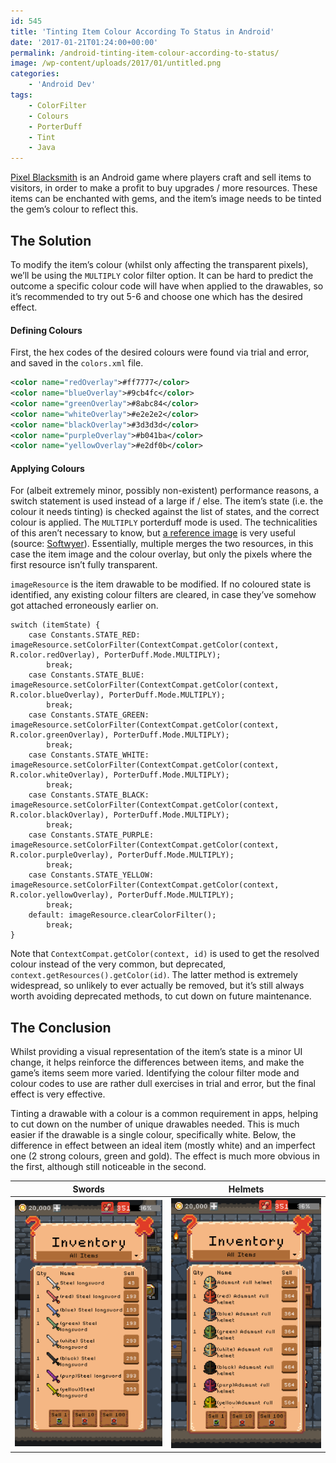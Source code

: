 ```yaml
---
id: 545
title: 'Tinting Item Colour According To Status in Android'
date: '2017-01-21T01:24:00+00:00'
permalink: /android-tinting-item-colour-according-to-status/
image: /wp-content/uploads/2017/01/untitled.png
categories:
    - 'Android Dev'
tags:
    - ColorFilter
    - Colours
    - PorterDuff
    - Tint
    - Java
---
```


[Pixel Blacksmith](https://play.google.com/store/apps/details?id=uk.co.jakelee.blacksmith) is an Android game where players craft and sell items to visitors, in order to make a profit to buy upgrades / more resources. These items can be enchanted with gems, and the item’s image needs to be tinted the gem’s colour to reflect this.

## The Solution

To modify the item’s colour (whilst only affecting the transparent pixels), we’ll be using the `MULTIPLY` color filter option. It can be hard to predict the outcome a specific colour code will have when applied to the drawables, so it’s recommended to try out 5-6 and choose one which has the desired effect.

#### Defining Colours

First, the hex codes of the desired colours were found via trial and error, and saved in the `colors.xml` file.

```xml
<color name="redOverlay">#ff7777</color>
<color name="blueOverlay">#9cb4fc</color>
<color name="greenOverlay">#8abc84</color>
<color name="whiteOverlay">#e2e2e2</color>
<color name="blackOverlay">#3d3d3d</color>
<color name="purpleOverlay">#b041ba</color>
<color name="yellowOverlay">#e2df0b</color>
```

#### Applying Colours

For (albeit extremely minor, possibly non-existent) performance reasons, a switch statement is used instead of a large if / else. The item’s state (i.e. the colour it needs tinting) is checked against the list of states, and the correct colour is applied. The `MULTIPLY` porterduff mode is used. The technicalities of this aren’t necessary to know, but [a reference image](https://i.imgur.com/62EDoqI.png) is very useful (source: [Softwyer](https://softwyer.wordpress.com/2012/01/21/1009/)). Essentially, multiple merges the two resources, in this case the item image and the colour overlay, but only the pixels where the first resource isn’t fully transparent.

`imageResource` is the item drawable to be modified. If no coloured state is identified, any existing colour filters are cleared, in case they’ve somehow got attached erroneously earlier on.

```
switch (itemState) {
    case Constants.STATE_RED: imageResource.setColorFilter(ContextCompat.getColor(context, R.color.redOverlay), PorterDuff.Mode.MULTIPLY);
        break;
    case Constants.STATE_BLUE: imageResource.setColorFilter(ContextCompat.getColor(context, R.color.blueOverlay), PorterDuff.Mode.MULTIPLY);
        break;
    case Constants.STATE_GREEN: imageResource.setColorFilter(ContextCompat.getColor(context, R.color.greenOverlay), PorterDuff.Mode.MULTIPLY);
        break;
    case Constants.STATE_WHITE: imageResource.setColorFilter(ContextCompat.getColor(context, R.color.whiteOverlay), PorterDuff.Mode.MULTIPLY);
        break;
    case Constants.STATE_BLACK: imageResource.setColorFilter(ContextCompat.getColor(context, R.color.blackOverlay), PorterDuff.Mode.MULTIPLY);
        break;
    case Constants.STATE_PURPLE: imageResource.setColorFilter(ContextCompat.getColor(context, R.color.purpleOverlay), PorterDuff.Mode.MULTIPLY);
        break;
    case Constants.STATE_YELLOW: imageResource.setColorFilter(ContextCompat.getColor(context, R.color.yellowOverlay), PorterDuff.Mode.MULTIPLY);
        break;
    default: imageResource.clearColorFilter();
        break;
}
```

Note that `ContextCompat.getColor(context, id)` is used to get the resolved colour instead of the very common, but deprecated, `context.getResources().getColor(id)`. The latter method is extremely widespread, so unlikely to ever actually be removed, but it’s still always worth avoiding deprecated methods, to cut down on future maintenance.

## The Conclusion

Whilst providing a visual representation of the item’s state is a minor UI change, it helps reinforce the differences between items, and make the game’s items seem more varied. Identifying the colour filter mode and colour codes to use are rather dull exercises in trial and error, but the final effect is very effective.

Tinting a drawable with a colour is a common requirement in apps, helping to cut down on the number of unique drawables needed. This is much easier if the drawable is a single colour, specifically white. Below, the difference in effect between an ideal item (mostly white) and an imperfect one (2 strong colours, green and gold). The effect is much more obvious in the first, although still noticeable in the second.

| Swords | Helmets |
| -- | -- |
| [![screenshot_1484960747](/wp-content/uploads/2017/01/screenshot_1484960747.png)](/wp-content/uploads/2017/01/screenshot_1484960747.png) | [![screenshot_1484961693](/wp-content/uploads/2017/01/screenshot_1484961693.png)](/wp-content/uploads/2017/01/screenshot_1484961693.png) |
